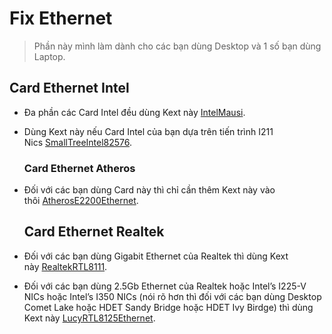 # Fix Ethernet

> Phần này mình làm dành cho các bạn dùng Desktop và 1 số bạn dùng Laptop.

## Card Ethernet Intel

- Đa phần các Card Intel đều dùng Kext này [IntelMausi](https://github.com/acidanthera/IntelMausi/releases).

- Dùng Kext này nếu Card Intel của bạn dựa trên tiến trình I211 Nics [SmallTreeIntel82576](https://github.com/khronokernel/SmallTree-I211-AT-patch/releases).
  
  ### Card Ethernet Atheros

- Đối với các bạn dùng Card này thì chỉ cần thêm Kext này vào thôi [AtherosE2200Ethernet](https://github.com/Mieze/AtherosE2200Ethernet/releases).
  
  ## Card Ethernet Realtek

- Đối với các bạn dùng Gigabit Ethernet của Realtek thì dùng Kext này [RealtekRTL8111](https://github.com/Mieze/RTL8111_driver_for_OS_X/releases).

- Đối với các bạn dùng 2.5Gb Ethernet của Realtek hoặc Intel’s I225-V NICs hoặc Intel’s I350 NICs (nói rõ hơn thì đối với các bạn dùng Desktop Comet Lake hoặc HDET Sandy Bridge hoặc HDET Ivy Birdge) thì dùng Kext này [LucyRTL8125Ethernet](https://www.insanelymac.com/forum/files/file/1004-lucyrtl8125ethernet/).
